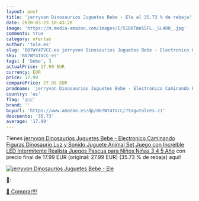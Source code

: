 ```yaml
---
layout: post
title: 'jerryvon Dinosaurios Juguetes Bebe - Ele al 35.73 % de rebaja'
date: 2020-03-23 10:43:28
image: 'https://m.media-amazon.com/images/I/51D0TWn5SFL._SL400_.jpg'
comments: true
category: ofertas
author: 'tole.es'
slug: 'B07WY4TVCC-es jerryvon Dinosaurios Juguetes Bebe - Electronico Caminando...'
sku: 'B07WY4TVCC-es'
tags: [ 'bebe', ]
actualPrice: 17.99 EUR
currency: EUR
price: 17.99
comparePrice: 27.99 EUR
prodname: 'jerryvon Dinosaurios Juguetes Bebe - Electronico Caminando Figuras Dinosaurio Luz y Sonido Juguete Animal Set Juego con Increíble LED Intermitente Realista Juegos Pascua para Niños Niñas 3 4 5 Año'
country: 'es'
flag: '🇪🇸'
brand: ''
buyurl: 'https://www.amazon.es/dp/B07WY4TVCC/?tag=tolees-21'
descuento: '35.73'
average: '17.99'
---
```


Tienes [jerryvon Dinosaurios Juguetes Bebe - Electronico Caminando Figuras Dinosaurio Luz y Sonido Juguete Animal Set Juego con Increíble LED Intermitente Realista Juegos Pascua para Niños Niñas 3 4 5 Año](https://www.amazon.es/dp/B07WY4TVCC/?tag=tolees-21) con precio final de  17.99 EUR (original: 27.99 EUR) (35.73 %  de rebaja) aqui!

[![jerryvon Dinosaurios Juguetes Bebe - Ele](https://m.media-amazon.com/images/I/51D0TWn5SFL._SL400_.jpg)](https://www.amazon.es/dp/B07WY4TVCC/?tag=tolees-21)

🔎:


[🛒 Comprar!!!](https://www.amazon.es/dp/B07WY4TVCC/?tag=tolees-21)
